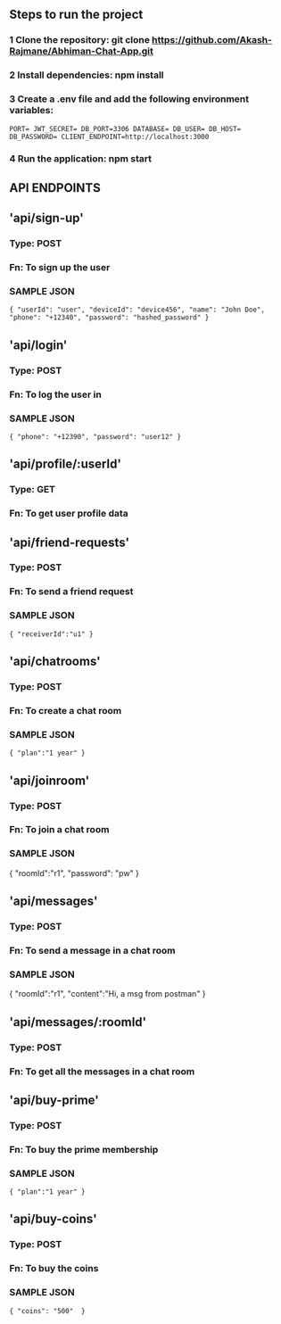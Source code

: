 ## Steps to run the project

### 1 Clone the repository: git clone https://github.com/Akash-Rajmane/Abhiman-Chat-App.git

### 2 Install dependencies: npm install

 ### 3 Create a .env file and add the following environment variables:
`
PORT=
JWT_SECRET=
DB_PORT=3306
DATABASE=
DB_USER=
DB_HOST=
DB_PASSWORD=
CLIENT_ENDPOINT=http://localhost:3000
`

### 4 Run the application: npm start


## API ENDPOINTS

## 'api/sign-up'  
### Type: POST 
### Fn: To sign up the user
### SAMPLE JSON
`
{
    "userId": "user",
    "deviceId": "device456",
    "name": "John Doe",
    "phone": "+12340",
    "password": "hashed_password"
}
`


## 'api/login'  
### Type: POST 
### Fn: To log the user in
### SAMPLE JSON
`
{
    "phone": "+12390",
    "password": "user12"
}
`

## 'api/profile/:userId'  
### Type: GET 
### Fn: To get user profile data


## 'api/friend-requests'  
### Type: POST 
### Fn: To send a friend request
### SAMPLE JSON
`
{
    "receiverId":"u1"
}
`

## 'api/chatrooms'  
### Type: POST 
### Fn: To create a chat room 
### SAMPLE JSON
`
{
    "plan":"1 year"
}
`

## 'api/joinroom'  
### Type: POST 
### Fn: To join a chat room 
### SAMPLE JSON
{
    "roomId":"r1",
    "password": "pw"
}

## 'api/messages'  
### Type: POST 
### Fn: To send a message in a chat room
### SAMPLE JSON
{
    "roomId":"r1",
    "content":"Hi, a msg from postman"
}

## 'api/messages/:roomId'  
### Type: POST 
### Fn: To get all the messages in a chat room


## 'api/buy-prime'  
### Type: POST 
### Fn: To buy the prime membership
### SAMPLE JSON
`
{
    "plan":"1 year"
}
`

## 'api/buy-coins'  
### Type: POST 
### Fn: To buy the coins
### SAMPLE JSON
`
{
    "coins": "500" 
}
`






